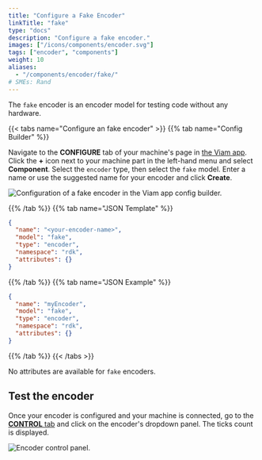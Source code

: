 ```yaml
---
title: "Configure a Fake Encoder"
linkTitle: "fake"
type: "docs"
description: "Configure a fake encoder."
images: ["/icons/components/encoder.svg"]
tags: ["encoder", "components"]
weight: 10
aliases:
  - "/components/encoder/fake/"
# SMEs: Rand
---
```


The `fake` encoder is an encoder model for testing code without any hardware.

{{< tabs name="Configure an fake encoder" >}}
{{% tab name="Config Builder" %}}

Navigate to the **CONFIGURE** tab of your machine's page in [the Viam app](https://app.viam.com).
Click the **+** icon next to your machine part in the left-hand menu and select **Component**.
Select the `encoder` type, then select the `fake` model.
Enter a name or use the suggested name for your encoder and click **Create**.

![Configuration of a fake encoder in the Viam app config builder.](/components/encoder/configure-fake.png)

{{% /tab %}}
{{% tab name="JSON Template" %}}

```json {class="line-numbers linkable-line-numbers"}
{
  "name": "<your-encoder-name>",
  "model": "fake",
  "type": "encoder",
  "namespace": "rdk",
  "attributes": {}
}
```

{{% /tab %}}
{{% tab name="JSON Example" %}}

```json {class="line-numbers linkable-line-numbers"}
{
  "name": "myEncoder",
  "model": "fake",
  "type": "encoder",
  "namespace": "rdk",
  "attributes": {}
}
```

{{% /tab %}}
{{< /tabs >}}

No attributes are available for `fake` encoders.

## Test the encoder

Once your encoder is configured and your machine is connected, go to the [**CONTROL** tab](/fleet/machines/#control) and click on the encoder's dropdown panel.
The ticks count is displayed.

![Encoder control panel.](/components/encoder/control.png)

